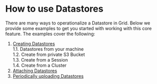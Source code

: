 # How to use Datastores

There are many ways to operationalize a Datastore in Grid. Below we provide some examples to get you started with working with this core feature. The examples cover the following:
1. [Creating Datastores](https://docs.grid.ai/features/datastores/creating-datastores)  
    1.1. Datastores from your machine  
    1.2. Create from private S3 Bucket  
    1.3. Create from a Session  
    1.4. Create from a Cluster  
2. [Attaching Datastores](https://docs.grid.ai/features/datastores/attaching-datastores)
3. [Periodically uploading Datastores](https://docs.grid.ai/features/datastores/periodically-uploading-datastores)   
